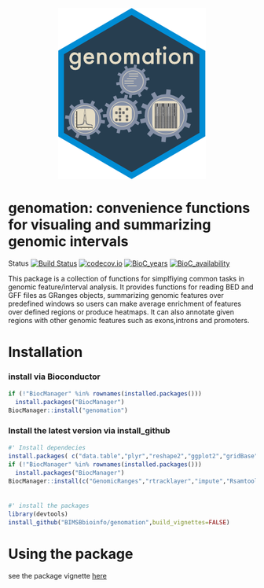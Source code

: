 <a name="logo"/>
<div align="center">
<img src="https://github.com/BIMSBbioinfo/genomation/blob/master/inst/genomation_logo.png" alt="hex Logo"  ></img>
</a>
</div>

# genomation: convenience functions for visualing and summarizing genomic intervals

Status [![Build Status](https://api.travis-ci.org/BIMSBbioinfo/genomation.svg?branch=master)](https://travis-ci.org/BIMSBbioinfo/genomation) [![codecov.io](https://codecov.io/github/BIMSBbioinfo/genomation/coverage.svg?branch=master)](https://codecov.io/github/BIMSBbioinfo/genomation?branch=master)    [![BioC_years](http://www.bioconductor.org/shields/years-in-bioc/genomation.svg)](http://www.bioconductor.org/packages/release/bioc/html/genomation.html) [![BioC_availability](http://www.bioconductor.org/shields/availability/release/genomation.svg)](http://www.bioconductor.org/packages/release/bioc/html/genomation.html)


This package is a collection of functions for simplfiying common tasks in genomic feature/interval
analysis. It provides functions for reading BED and GFF files as GRanges objects, summarizing genomic features over predefined windows so users can make average enrichment of features over defined regions or produce heatmaps. It can also annotate given regions
with other genomic features such as exons,introns and promoters.

# Installation

### install via Bioconductor
```R
if (!"BiocManager" %in% rownames(installed.packages()))
  install.packages("BiocManager")
BiocManager::install("genomation")

```

### Install the latest version via install_github
```R
#' Install dependecies
install.packages( c("data.table","plyr","reshape2","ggplot2","gridBase","devtools"))
if (!"BiocManager" %in% rownames(installed.packages()))
  install.packages("BiocManager")
BiocManager::install(c("GenomicRanges","rtracklayer","impute","Rsamtools"))


#' install the packages
library(devtools)
install_github("BIMSBbioinfo/genomation",build_vignettes=FALSE)

```

# Using the package
see the package vignette [here](http://bioconductor.org/packages/release/bioc/vignettes/genomation/inst/doc/GenomationManual.html)
